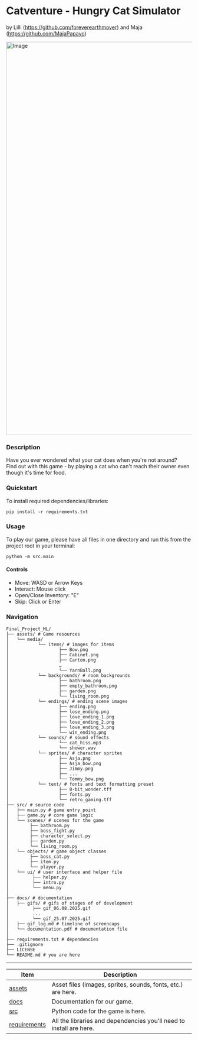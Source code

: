 # Catventure - Hungry Cat Simulator 
by Lilli (https://github.com/foreverearthmover) and Maja (https://github.com/MajaPapayo)

<img width="1504" height="1064" alt="Image" src="https://github.com/user-attachments/assets/b3424071-85d2-48fb-ae7b-0cee08a73c73" />

### Description
Have you ever wondered what your cat does when you're not around?  
Find out with this game - by playing a cat who can't reach their owner even though it's time for food.  

### Quickstart
To install required dependencies/libraries:

    pip install -r requirements.txt

### Usage
To play our game, please have all files in one directory and run this from the project root in your terminal:

    python -m src.main

#### Controls
- Move: WASD or Arrow Keys
- Interact: Mouse click
- Open/Close Inventory: "E"
- Skip: Click or Enter

### Navigation

```
Final_Project_ML/
├── assets/ # Game resources
│   └── media/
│   		└── items/ # images for items
│        			├── Bow.png
│       			├── Cabinet.png
│       			├── Carton.png
│       			…
│   				└── YarnBall.png
│   		└── backgrounds/ # room backgrounds
│        			├── bathroom.png
│       			├── empty_bathroom.png
│       			├── garden.png
│   				└── living_room.png
│   		└── endings/ # ending scene images
│        			├── ending.png
│       			├── lose_ending.png
│       			├── love_ending_1.png
│       			├── love_ending_2.png
│       			├── love_ending_3.png
│   				└── win_ending.png
│   		└── sounds/ # sound effects
│   				└── cat_hiss.mp3
│   				└── shower.wav
│   		└── sprites/ # character sprites
│        			├── Asja.png
│       			├── Asja_bow.png
│       			├── Jimmy.png
│       			├── ...
│   				└── Tommy_bow.png
│   		└── text/ # fonts and text formatting preset
│       			├── 8-bit_wonder.tff
│       			├── fonts.py
│   				└── retro_gaming.tff
├── src/ # source code
│   ├── main.py # game entry point
│   ├── game.py # core game logic
│   └── scenes/ # scenes for the game
│        ├── bathroom.py
│        ├── boss_fight.py
│        ├── character_select.py
│        ├── garden.py
│        └── living_room.py
│   └── objects/ # game object classes
│        ├── boss_cat.py
│        ├── item.py
│        └── player.py
│   └── ui/ # user interface and helper file
│         ├── helper.py
│         ├── intro.py
│         └── menu.py
│
├── docs/ # documentation
│   ├── gifs/ # gifs of stages of of development
│         ├── gif_06.08.2025.gif
│         ...
│         └── gif_25.07.2025.gif
│   ├── gif_log.md # timeline of screencaps 
│   └── documentation.pdf # documentation file 
│
├── requirements.txt # dependencies
├── .gitignore
├── LICENSE
└── README.md # you are here
```
---
  
| Item                               | Description                                                              |
|------------------------------------|--------------------------------------------------------------------------|
| [assets](./assets)                 | Asset files (images, sprites, sounds, fonts, etc.) are here.             |
| [docs](./docs)                     | Documentation for our game.                                              |
| [src](./src)                       | Python code for the game is here.                                        |  
| [requirements](./requirements.txt) | All the libraries and dependencies you'll need to install are here.      |